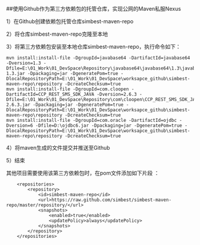 ##使用Github作为第三方依赖包的托管仓库，实现公网的Maven私服Nexus

  1）在Github创建依赖包托管仓库simbest-maven-repo
  
  2）将仓库simbest-maven-repo克隆至本地
	 
  3）将第三方依赖包安装至本地仓库simbest-maven-repo，执行命令如下：

    mvn install:install-file -DgroupId=javabase64 -DartifactId=javabase64 -Dversion=1.3 -Dfile=E:\01_Work\01_DevSpace\Repository\javabase64\javabase64\1.3\javabase64-1.3.jar -Dpackaging=jar -DgeneratePom=true -DlocalRepositoryPath=E:\01_Work\01_DevSpace\worksapce_github\simbest-maven-repo\repository -DcreateChecksum=true
	mvn install:install-file -DgroupId=com.cloopen -DartifactId=CCP_REST_SMS_SDK_JAVA -Dversion=2.6.3 -Dfile=E:\01_Work\01_DevSpace\Repository\com\cloopen\CCP_REST_SMS_SDK_JAVA\2.6.3\CCP_REST_SMS_SDK_JAVA-2.6.3.jar -Dpackaging=jar -DgeneratePom=true -DlocalRepositoryPath=E:\01_Work\01_DevSpace\worksapce_github\simbest-maven-repo\repository -DcreateChecksum=true
	mvn install:install-file -DgroupId=com.oracle -DartifactId=ojdbc -Dversion=6 -Dfile=D:\ojdbc6.jar -Dpackaging=jar -DgeneratePom=true -DlocalRepositoryPath=E:\01_Work\01_DevSpace\worksapce_github\simbest-maven-repo\repository -DcreateChecksum=true

  4）将maven生成的文件提交并推送至Github
  
  5）结束


其他项目需要使用该第三方依赖包时，在pom文件添加如下片段	：			
		
        <repositories>
			<repository>
				<id>simbest-maven-repo</id>
				<url>https://raw.github.com/simbest/simbest-maven-repo/master/repository/</url>
				<snapshots>
					<enabled>true</enabled>
					<updatePolicy>always</updatePolicy>
				</snapshots>
			</repository>
		</repositories>	
